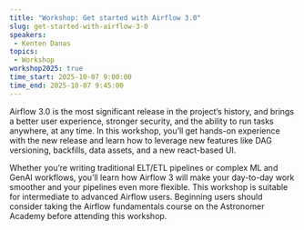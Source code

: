 ```yaml
---
title: "Workshop: Get started with Airflow 3.0"
slug: get-started-with-airflow-3-0
speakers:
 - Kenten Danas
topics:
 - Workshop
workshop2025: true
time_start: 2025-10-07 9:00:00
time_end: 2025-10-07 9:45:00
---
```


Airflow 3.0 is the most significant release in the project’s history, and brings a better user experience, stronger security, and the ability to run tasks anywhere, at any time. In this workshop, you’ll get hands-on experience with the new release and learn how to leverage new features like DAG versioning, backfills, data assets, and a new react-based UI. 

Whether you’re writing traditional ELT/ETL pipelines or complex ML and GenAI workflows, you’ll learn how Airflow 3 will make your day-to-day work smoother and your pipelines even more flexible. This workshop is suitable for intermediate to advanced Airflow users. Beginning users should consider taking the Airflow fundamentals course on the Astronomer Academy before attending this workshop.

